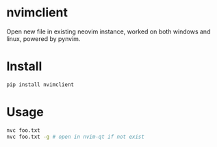 # nvimclient
Open new file in existing neovim instance, worked on both windows and linux, powered by pynvim.

# Install
```bash
pip install nvimclient
```

# Usage
```bash
nvc foo.txt
nvc foo.txt -g # open in nvim-qt if not exist
```
